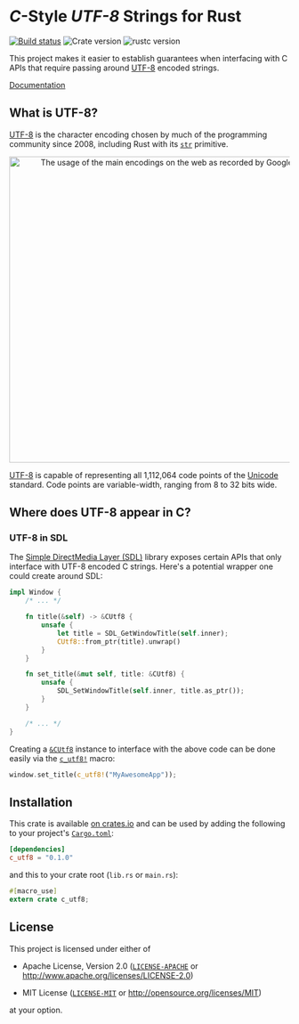 # _C_-Style _UTF-8_ Strings for Rust

[![Build status][travis-badge]][travis]
![Crate version](https://img.shields.io/crates/v/c_utf8.svg)
![rustc version](https://img.shields.io/badge/rustc-^1.20.0-blue.svg)

This project makes it easier to establish guarantees when interfacing with C
APIs that require passing around [UTF-8] encoded strings.

[Documentation](https://docs.rs/c_utf8/)

## What is UTF-8?

[UTF-8] is the character encoding chosen by much of the programming community
since 2008, including Rust with its [`str`] primitive.

<p align="center">
    <a href="https://en.wikipedia.org/wiki/File:Utf8webgrowth.svg">
        <img src="https://upload.wikimedia.org/wikipedia/commons/c/c4/Utf8webgrowth.svg"
             alt="The usage of the main encodings on the web as recorded by Google"
             width=550>
    </a>
</p>

[UTF-8] is capable of representing all 1,112,064 code points of the [Unicode]
standard. Code points are variable-width, ranging from 8 to 32 bits wide.

## Where does UTF-8 appear in C?

### UTF-8 in SDL

The [Simple DirectMedia Layer (SDL)][sdl] library exposes certain APIs that only
interface with UTF-8 encoded C strings. Here's a potential wrapper one could
create around SDL:

```rust
impl Window {
    /* ... */

    fn title(&self) -> &CUtf8 {
        unsafe {
            let title = SDL_GetWindowTitle(self.inner);
            CUtf8::from_ptr(title).unwrap()
        }
    }

    fn set_title(&mut self, title: &CUtf8) {
        unsafe {
            SDL_SetWindowTitle(self.inner, title.as_ptr());
        }
    }

    /* ... */
}
```

Creating a [`&CUtf8`](https://docs.rs/c_utf8/*/c_utf8/struct.CUtf8.html)
instance to interface with the above code can be done easily via the
[`c_utf8!`](https://docs.rs/c_utf8/*/c_utf8/macro.c_utf8.html) macro:

```rust
window.set_title(c_utf8!("MyAwesomeApp"));
```

## Installation

This crate is available [on crates.io][crate] and can be used by adding the
following to your project's [`Cargo.toml`]:

```toml
[dependencies]
c_utf8 = "0.1.0"
```

and this to your crate root (`lib.rs` or `main.rs`):

```rust
#[macro_use]
extern crate c_utf8;
```

## License

This project is licensed under either of

- Apache License, Version 2.0 ([`LICENSE-APACHE`] or
  http://www.apache.org/licenses/LICENSE-2.0)

- MIT License ([`LICENSE-MIT`] or http://opensource.org/licenses/MIT)

at your option.

[`Cargo.toml`]: https://doc.rust-lang.org/cargo/reference/manifest.html
[`str`]:        https://doc.rust-lang.org/std/primitive.str.html
[sdl]:          https://en.wikipedia.org/wiki/Simple_DirectMedia_Layer
[UTF-8]:        https://en.wikipedia.org/wiki/UTF-8
[Unicode]:      https://en.wikipedia.org/wiki/Unicode

[crate]: https://crates.io/crates/c_utf8

[travis]:       https://travis-ci.com/nvzqz/c-utf8-rs
[travis-badge]: https://travis-ci.com/nvzqz/c-utf8-rs.svg?branch=master

[`LICENSE-APACHE`]: https://github.com/nvzqz/c-utf8-rs/blob/master/LICENSE-APACHE
[`LICENSE-MIT`]:    https://github.com/nvzqz/c-utf8-rs/blob/master/LICENSE-MIT
